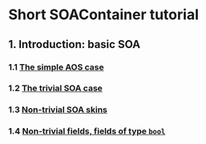 # Short SOAContainer tutorial

## 1. Introduction: basic SOA
### 1.1 [The simple AOS case](./intro-1.1.md)
### 1.2 [The trivial SOA case](./intro-1.2.md)
### 1.3 [Non-trivial SOA skins](./intro-1.3.md)
### 1.4 [Non-trivial fields, fields of type `bool`](./intro-1.4.md)
